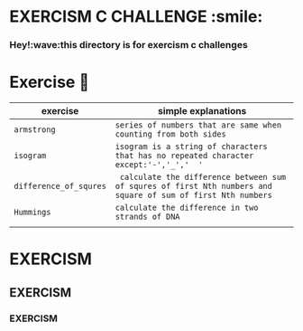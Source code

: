<h1> EXERCISM C CHALLENGE :smile: </h1>
<h3> Hey!:wave:this directory is for exercism c challenges </h3>

# Exercise :page_with_curl:
| exercise			| simple explanations											      |
|-------------------------------|-------------------------------------------------------------------------------------------------------------|
|`armstrong`			|`series of numbers that are same when counting from both sides`			         	      |
|`isogram`			| `isogram is a string of characters that has no repeated character except:'-','_','  '`		      |
|`difference_of_squres`		|` calculate the difference between sum of squres of first Nth numbers and square of sum of first Nth numbers`|
|`Hummings`			| `calculate the difference in two strands of DNA`							      |
|				| 													      |

# EXERCISM
## EXERCISM
### EXERCISM
